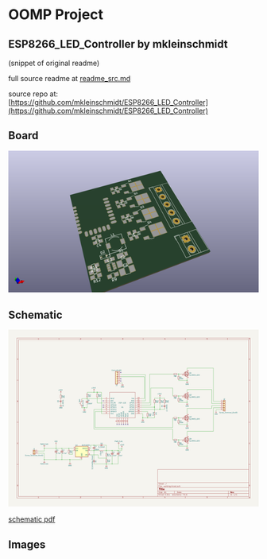 # OOMP Project  
## ESP8266_LED_Controller  by mkleinschmidt  
  
(snippet of original readme)  
  
  
  full source readme at [readme_src.md](readme_src.md)  
  
source repo at: [https://github.com/mkleinschmidt/ESP8266_LED_Controller](https://github.com/mkleinschmidt/ESP8266_LED_Controller)  
## Board  
  
[![working_3d.png](working_3d_600.png)](working_3d.png)  
## Schematic  
  
[![working_schematic.png](working_schematic_600.png)](working_schematic.png)  
  
[schematic pdf](working_schematic.pdf)  
## Images  
